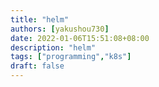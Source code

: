 ```yaml
---
title: "helm"
authors: [yakushou730]
date: 2022-01-06T15:51:08+08:00
description: "helm"
tags: ["programming","k8s"]
draft: false
---
```



